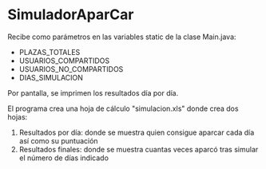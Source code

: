 # SimuladorAparCar

Recibe como parámetros en las variables static de la clase Main.java:
   - PLAZAS_TOTALES
   - USUARIOS_COMPARTIDOS
   - USUARIOS_NO_COMPARTIDOS
   - DIAS_SIMULACION
   
Por pantalla, se imprimen los resultados día por día.

El programa crea una hoja de cálculo "simulacion.xls" donde crea dos hojas:
 1. Resultados por día: donde se muestra quien consigue aparcar cada día así como su puntuación
 2. Resultados finales: donde se muestra cuantas veces aparcó tras simular el número de días indicado